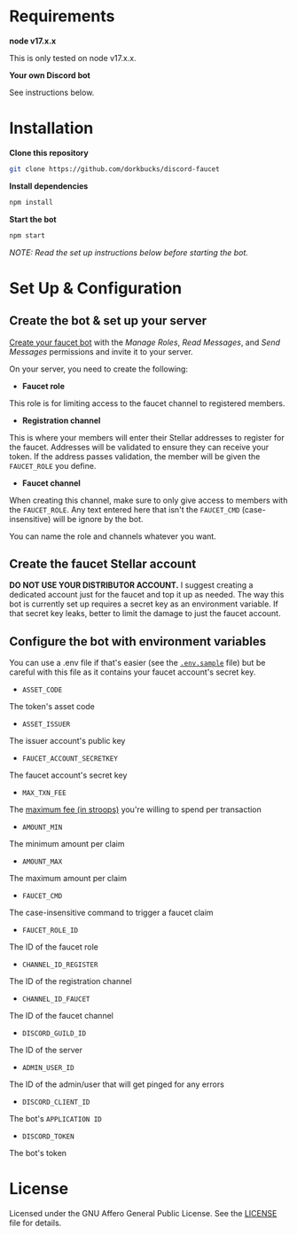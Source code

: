 # Requirements

**node v17.x.x**

This is only tested on node v17.x.x.

**Your own Discord bot**

See instructions below.


# Installation
**Clone this repository**
``` sh
git clone https://github.com/dorkbucks/discord-faucet
```

**Install dependencies**
``` sh
npm install
```

**Start the bot**
``` sh
npm start
```

_NOTE: Read the set up instructions below before starting the bot._


# Set Up & Configuration


## Create the bot & set up your server

[Create your faucet bot](https://discordjs.guide/preparations/setting-up-a-bot-application.html#creating-your-bot) with the _Manage Roles_, _Read Messages_, and _Send Messages_ permissions and invite it to your server.

On your server, you need to create the following:

- **Faucet role**

This role is for limiting access to the faucet channel to registered members.

- **Registration channel**

This is where your members will enter their Stellar addresses to register for the faucet. Addresses will be validated to ensure they can receive your token. If the address passes validation, the member will be given the `FAUCET_ROLE` you define.

- **Faucet channel**

When creating this channel, make sure to only give access to members with the `FAUCET_ROLE`. Any text entered here that isn't the `FAUCET_CMD` (case-insensitive) will be ignore by the bot.

You can name the role and channels whatever you want.

## Create the faucet Stellar account
**DO NOT USE YOUR DISTRIBUTOR ACCOUNT.** I suggest creating a dedicated account just for the faucet and top it up as needed. The way this bot is currently set up requires a secret key as an environment variable. If that secret key leaks, better to limit the damage to just the faucet account.

## Configure the bot with environment variables
You can use a .env file if that's easier (see the [`.env.sample`](.env.sample) file) but be careful with this file as it contains your faucet account's secret key.

- `ASSET_CODE`

The token's asset code

- `ASSET_ISSUER`

The issuer account's public key

- `FAUCET_ACCOUNT_SECRETKEY`

The faucet account's secret key

- `MAX_TXN_FEE`

The [maximum fee (in stroops)](https://developers.stellar.org/docs/glossary/fees/) you're willing to spend per transaction

- `AMOUNT_MIN`

The minimum amount per claim

- `AMOUNT_MAX`

The maximum amount per claim

- `FAUCET_CMD`

The case-insensitive command to trigger a faucet claim

- `FAUCET_ROLE_ID`

The ID of the faucet role

- `CHANNEL_ID_REGISTER`

The ID of the registration channel

- `CHANNEL_ID_FAUCET`

The ID of the faucet channel

- `DISCORD_GUILD_ID`

The ID of the server

- `ADMIN_USER_ID`

The ID of the admin/user that will get pinged for any errors

- `DISCORD_CLIENT_ID`

The bot's `APPLICATION ID`

- `DISCORD_TOKEN`

The bot's token


# License
Licensed under the GNU Affero General Public License. See the [LICENSE](./LICENSE) file for details.
